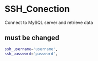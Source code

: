 # SSH_Conection

Connect to MySQL server and retrieve data

## must be changed

```bash
ssh_username='username',
ssh_password='password',
```
